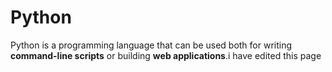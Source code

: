 # Python

Python is a programming language that can be used both for writing **command-line scripts** or building **web applications**.i have edited this page
